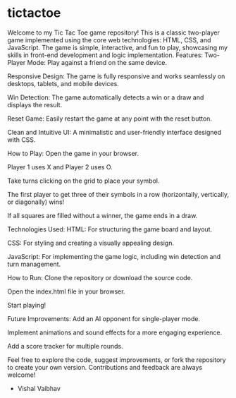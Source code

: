 # tictactoe
Welcome to my Tic Tac Toe game repository! This is a classic two-player game implemented using the core web technologies: HTML, CSS, and JavaScript. The game is simple, interactive, and fun to play, showcasing my skills in front-end development and logic implementation.
Features:
Two-Player Mode: Play against a friend on the same device.

Responsive Design: The game is fully responsive and works seamlessly on desktops, tablets, and mobile devices.

Win Detection: The game automatically detects a win or a draw and displays the result.

Reset Game: Easily restart the game at any point with the reset button.

Clean and Intuitive UI: A minimalistic and user-friendly interface designed with CSS.

How to Play:
Open the game in your browser.

Player 1 uses X and Player 2 uses O.

Take turns clicking on the grid to place your symbol.

The first player to get three of their symbols in a row (horizontally, vertically, or diagonally) wins!

If all squares are filled without a winner, the game ends in a draw.

Technologies Used:
HTML: For structuring the game board and layout.

CSS: For styling and creating a visually appealing design.

JavaScript: For implementing the game logic, including win detection and turn management.

How to Run:
Clone the repository or download the source code.

Open the index.html file in your browser.

Start playing!

Future Improvements:
Add an AI opponent for single-player mode.

Implement animations and sound effects for a more engaging experience.

Add a score tracker for multiple rounds.

Feel free to explore the code, suggest improvements, or fork the repository to create your own version. Contributions and feedback are always welcome!
- Vishal Vaibhav
